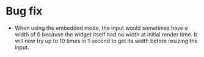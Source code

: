 # Bug fix
- When using the embedded mode, the input would sometimes have a width of 0 because the widget itself had no width at initial render time. It will now try up to 10 times in 1 second to get its width before resizing the input.
